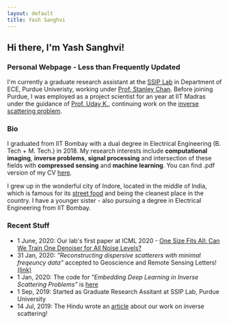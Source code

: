 ```yaml
---
layout: default
title: Yash Sanghvi
---
```

## Hi there, I'm Yash Sanghvi!
### Personal Webpage - Less than Frequently Updated
I'm currently a graduate research assistant at the [SSIP Lab](https://engineering.purdue.edu/ChanGroup/) in Department of ECE, Purdue Univeristy, working under [Prof. Stanley Chan](https://engineering.purdue.edu/ChanGroup/stanleychan.html). Before joining Purdue, I was employed as a project scientist for an year at IIT Madras under the guidance of [Prof. Uday K.](http://www.ee.iitm.ac.in/uday/), continuing work on the [inverse scattering problem](https://ieeexplore.ieee.org/document/8709721).

### Bio
I graduated from IIT Bombay with a dual degree in Electrical Engineering (B. Tech + M. Tech.) in 2018. My research interests include **computational imaging**, **inverse problems**, **signal processing** and intersection of these fields with **compressed sensing** and **machine learning**.
You can find .pdf version of my CV [here](/Sanghvi_CV.pdf).

I grew up in the wonderful city of Indore, located in the middle of India, which is famous for its [street food](https://www.youtube.com/watch?v=GDr2k9NbrHE) and being the cleanest place in the country. I have a younger sister - also pursuing a degree in Electrical Engineering from IIT Bombay. 

### Recent Stuff
* 1 June, 2020: Our lab's first paper at ICML 2020 - [One Size Fits All: Can We Train One Denoiser for All Noise Levels?](https://arxiv.org/abs/2005.09627)
* 31 Jan, 2020: _"Reconstructing dispersive scatterers with minimal freqeuncy data"_ accepted to Geoscience and Remote Sensing Letters! [(link)](https://ieeexplore.ieee.org/document/8976282)
* 1 Jan, 2020: The code for _"Embedding Deep Learning in Inverse Scattering Problems"_ is [here](https://github.com/sanghviyashiitb/EmbeddingDLinISP-Github)
* 1 Sep, 2019: Started as Graduate Research Assitant at SSIP Lab, Purdue University
* 14 Jul, 2019: The Hindu wrote an [article](https://t.co/iEGZZLWJ4b) about our work on inverse scattering! 


